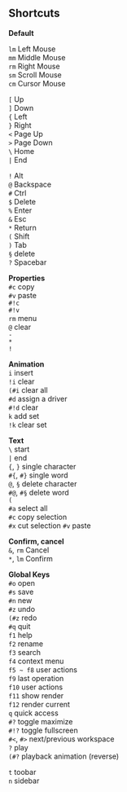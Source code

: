 ## Shortcuts

**Default**

`lm` Left Mouse  
`mm` Middle Mouse  
`rm` Right Mouse  
`sm` Scroll Mouse  
`cm` Cursor Mouse  

`[` Up  
`]` Down  
`{` Left  
`}` Right  
`<` Page Up  
`>` Page Down  
`\` Home   
`|` End  

`!` Alt  
`@` Backspace  
`#` Ctrl  
`$` Delete  
`%` Enter  
`&` Esc  
`*` Return  
`(` Shift   
`)` Tab  
`§` delete   
`?` Spacebar  

**Properties**  
`#c` copy  
`#v` paste  
`#!c`  
`#!v`  
`rm` menu  
`@` clear  
`-`  
`*`  
`!`  

**Animation**  
`i` insert  
`!i` clear  
`(#i` clear all  
`#d` assign a driver  
`#!d` clear  
`k` add set  
`!k` clear set 

**Text**  
`\` start  
`|` end  
`{`, `}` single character  
`#{`, `#}` single word  
`@`, `§` delete character  
`#@`, `#§` delete word  
`(`  
`#a` select all  
`#c` copy selection  
`#x` cut selection 
`#v` paste  

**Confirm, cancel**  
`&`, `rm` Cancel   
`*`, `lm` Confirm

**Global Keys**  
`#o` open  
`#s` save  
`#n` new  
`#z` undo  
`(#z` redo  
`#q` quit  
`f1` help  
`f2` rename  
`f3` search  
`f4` context menu  
`f5 ~ f8` user actions  
`f9` last operation  
`f10` user actions    
`f11` show render  
`f12` render current  
`q` quick access  
`#?` toggle maximize  
`#!?` toggle fullscreen  
`#<`, `#>` next/previous workspace    
`?` play  
`(#?` playback animation (reverse)

`t` toobar   
`n` sidebar
